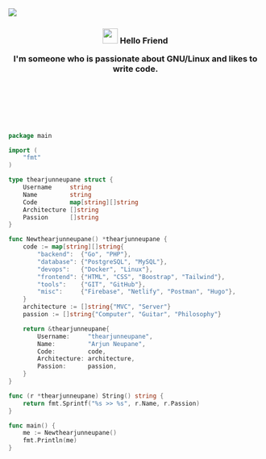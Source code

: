 <img align="left" src="hellofriend.png">
<br>
<h3 align="middle"><img src = "hi.gif" width = 30px>
Hello Friend

I'm someone who is passionate about **GNU/Linux** and likes to **write code**.</h3>

<br><br><br><br><br>

```go
package main

import (
	"fmt"
)

type thearjunneupane struct {
	Username     string
	Name         string
	Code         map[string][]string
	Architecture []string
	Passion      []string
}

func Newthearjunneupane() *thearjunneupane {
	code := map[string][]string{
		"backend":  {"Go", "PHP"},
		"database": {"PostgreSQL", "MySQL"},
		"devops":   {"Docker", "Linux"},
		"frontend": {"HTML", "CSS", "Boostrap", "Tailwind"},
		"tools":    {"GIT", "GitHub"},
		"misc":     {"Firebase", "Netlify", "Postman", "Hugo"},
	}
	architecture := []string{"MVC", "Server"}
	passion := []string{"Computer", "Guitar", "Philosophy"}

	return &thearjunneupane{
		Username:     "thearjunneupane",
		Name:         "Arjun Neupane",
		Code:         code,
		Architecture: architecture,
		Passion:      passion,
	}
}

func (r *thearjunneupane) String() string {
	return fmt.Sprintf("%s >> %s", r.Name, r.Passion)
}

func main() {
	me := Newthearjunneupane()
	fmt.Println(me)
}

```


<!-- - 👀 I’m interested in ***Computer(Actually all).***<br>
- ⚙️ I use daily: ```.sh```, ```.py```, ```.html```, ```.css```, ```.c```<br>
- 📫 Reach me at ***My home*** in ***Nepal***<br>
- 🐱‍ ***UGNazi*** once coompletely disabled the Papa John's Website because their pizza was two hours late. -->
<!---
thearjnep/thearjnep is a ✨ special ✨ repository because its `README.md` (this file) appears on your GitHub profile.
You can click the Preview link to take a look at your changes.
--->
